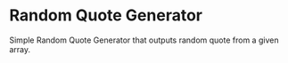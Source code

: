 # Random Quote Generator

Simple Random Quote Generator that outputs random quote from a given array.